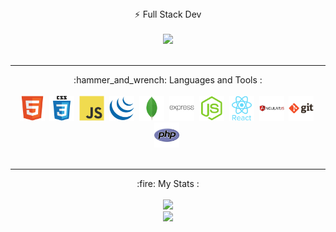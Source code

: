 <div align="center"> ⚡ Full Stack Dev

</div><br />

<div align="center">
<img  src="https://user-images.githubusercontent.com/53094729/233466502-bc7a4834-7805-4333-9aa7-35ad54cee7b8.gif"/>
</div><br />



---


<div align="center">
:hammer_and_wrench: Languages and Tools : <br /><br />
<img src="https://github.com/devicons/devicon/blob/master/icons/html5/html5-original.svg"width="40" height="40"/>&nbsp;
<img src="https://github.com/devicons/devicon/blob/master/icons/css3/css3-original-wordmark.svg"width="40" height="40"/>&nbsp;
<img src="https://github.com/devicons/devicon/blob/master/icons/javascript/javascript-original.svg"width="40" height="40"/>&nbsp;
<img src="https://github.com/devicons/devicon/blob/master/icons/jquery/jquery-original.svg"width="40" height="40"/>&nbsp;
<img src="https://github.com/devicons/devicon/blob/master/icons/mongodb/mongodb-original.svg"width="40" height="40"/>&nbsp;
<img src="https://github.com/devicons/devicon/blob/master/icons/express/express-original-wordmark.svg" width="40" height="40"/>&nbsp;
<img src="https://github.com/devicons/devicon/blob/master/icons/nodejs/nodejs-original.svg"width="40" height="40"/>&nbsp;
<img src="https://github.com/devicons/devicon/blob/master/icons/react/react-original-wordmark.svg" title="React" alt="React" width="40" height="40"/>&nbsp;
<img src="https://github.com/devicons/devicon/blob/master/icons/angularjs/angularjs-original-wordmark.svg"width="40" height="40"/>&nbsp;
<img src="https://github.com/devicons/devicon/blob/master/icons/git/git-original-wordmark.svg"width="40" height="40"/>&nbsp;
<img src="https://github.com/devicons/devicon/blob/master/icons/php/php-original.svg"width="40" height="40"/>&nbsp;
</div><br />

---

<div align="center">
:fire: My Stats : <br /><br />
<img src="http://github-readme-streak-stats.herokuapp.com?user=rbrown29&theme=dark&background=000000"/><br />
<img src="https://github-readme-stats.vercel.app/api/top-langs/?username=rbrown29&layout=compact&theme=vision-friendly-dark"/>
</div><br />

<!--
**rbrown29/rbrown29** is a ✨ _special_ ✨ repository because its `README.md` (this file) appears on your GitHub profile.

Here are some ideas to get you started:

- 🔭 I’m currently working on ...
- 🌱 I’m currently learning ...
- 👯 I’m looking to collaborate on ...
- 🤔 I’m looking for help with ...
- 💬 Ask me about ...
- 📫 How to reach me: ...
- 😄 Pronouns: ...
- ⚡ Fun fact: ...
-->
